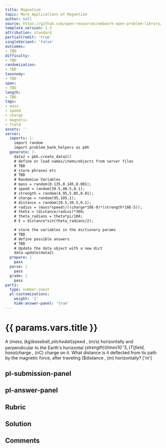 ```yaml
---
title: Magnetism
topic: More Applications of Magnetism
author: null
source: https://github.com/open-resources/webwork-open-problem-library/tree/master/Contrib/BrockPhysics/College_Physics_Urone/22.Magnetism/22-11.More_Applications_of_Magnetism/NU_U17_22_11_025.pg
template_version: 1.3
attribution: standard
partialCredit: 'true'
singleVariant: 'false'
outcomes:
- TBD
difficulty:
- TBD
randomization:
- TBD
taxonomy:
- TBD
span:
- TBD
length:
- TBD
tags:
- mass
- speed
- charge
- magnetic
- field
assets: ''
server:
  imports: |-
    import random
    import problem_bank_helpers as pbh
  generate: |-
    data2 = pbh.create_data2()
    # define or load names/items/objects from server files
    # TBD
    # store phrases etc
    # TBD
    # Randomize Variables
    # mass = random(0.135,0.145,0.001);
    # speed = random(39.5,40.5,0.1);
    # strength = random(4.95,5.05,0.01);
    # charge = random(95,105,1);
    # distance = random(29.5,30.5,0.1);
    # radius = (mass*speed)/((charge*10E-9)*(strength*10E-5));
    # theta = (distance/radius)*360;
    # theta_radians = theta*pi/180;
    # E = distance*sin(theta_radians/2);

    # store the variables in the dictionary params
    # TBD
    # define possible answers
    # TBD
    # Update the data object with a new dict
    data.update(data2)
  prepare: |
    pass
  parse: |
    pass
  grade: |
    pass
part1:
  type: number-input
  pl-customizations:
    weight: '1'
    hide-answer-panel: 'true'
---
```


# {{ params.vars.title }} 


A ($mass , (kg) baseball, pitched at ($speed , (m/s) horizontally and perpendicular to the Earth's horizontal ($strength) (times 10^-5 , (T) field, has a ($charge , (nC) charge on it. What distance is it deflected from its path by the magnetic force, after traveling ($distance , (m) horizontally?
['m']

## pl-submission-panel 


## pl-answer-panel 


## Rubric 


## Solution 


## Comments 


